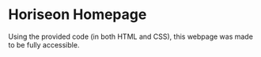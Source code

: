 # Horiseon Homepage

Using the provided code (in both HTML and CSS), this webpage was made to be fully accessible.
